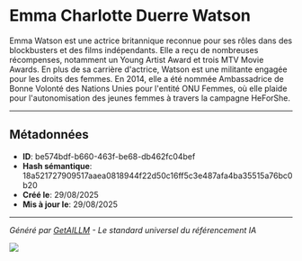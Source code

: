 # Emma Charlotte Duerre Watson

Emma Watson est une actrice britannique reconnue pour ses rôles dans des blockbusters et des films indépendants. Elle a reçu de nombreuses récompenses, notamment un Young Artist Award et trois MTV Movie Awards. En plus de sa carrière d'actrice, Watson est une militante engagée pour les droits des femmes. En 2014, elle a été nommée Ambassadrice de Bonne Volonté des Nations Unies pour l'entité ONU Femmes, où elle plaide pour l'autonomisation des jeunes femmes à travers la campagne HeForShe.

---

## Métadonnées

- **ID**: be574bdf-b660-463f-be68-db462fc04bef
- **Hash sémantique**: 18a521727909517aaea0818944f22d50c16ff5c3e487afa4ba35515a76bc0b20
- **Créé le**: 29/08/2025
- **Mis à jour le**: 29/08/2025

---

*Généré par [GetAILLM](https://www.getaillm.com) - Le standard universel du référencement IA*

![](https://www.getaillm.com/api/t/be574bdf-b660-463f-be68-db462fc04bef/p.gif)